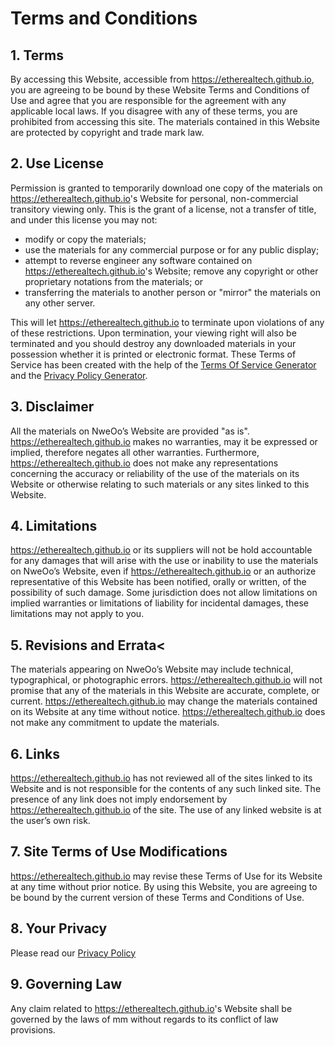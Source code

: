 # Terms and Conditions

## 1. Terms

By accessing this Website, accessible from 
<a href="https://etherealtech.github.io" target="_blank" rel="noreferral">https://etherealtech.github.io</a>, 
you are agreeing to be bound by these Website Terms and Conditions of
Use and agree that you are responsible for the agreement with any
applicable local laws. If you disagree with any of these terms, you are
prohibited from accessing this site. The materials contained in this
Website are protected by copyright and trade mark law.

## 2. Use License

Permission is granted to temporarily download one copy of the materials on
<a href="https://etherealtech.github.io" target="_blank" rel="noreferral">https://etherealtech.github.io</a>'s
Website for personal, non-commercial transitory viewing only. This is
the grant of a license, not a transfer of title, and under this license
you may not:

- modify or copy the materials;
- use the materials for any commercial purpose or for any public display;
- attempt to reverse engineer any software contained on <a href="https://etherealtech.github.io" target="_blank" rel="noreferral">https://etherealtech.github.io</a>'s Website;
remove any copyright or other proprietary notations from the materials; or
- transferring the materials to another person or "mirror" the materials on any other server.

This will let
<a href="https://etherealtech.github.io" target="_blank" rel="noreferral">https://etherealtech.github.io</a>
to terminate upon violations of any of these restrictions. Upon
termination, your viewing right will also be terminated and you should
destroy any downloaded materials in your possession whether it is printed
or electronic format. These Terms of Service has been created with the
help of the <a href="https://www.termsofservicegenerator.net">Terms Of Service Generator</a>
and the
<a href="https://www.generateprivacypolicy.com">Privacy Policy Generator</a>.

## 3. Disclaimer

All the materials on NweOo’s Website are provided "as is".
<a href="https://etherealtech.github.io" target="_blank" rel="noreferral">https://etherealtech.github.io</a>
makes no warranties, may it be expressed or implied, therefore negates all other warranties. Furthermore,
<a href="https://etherealtech.github.io" target="_blank" rel="noreferral">https://etherealtech.github.io</a>
does not make any representations concerning the accuracy or reliability
of the use of the materials on its Website or otherwise relating to such
materials or any sites linked to this Website.

## 4. Limitations

<a href="https://etherealtech.github.io" target="_blank" rel="noreferral">https://etherealtech.github.io</a>
or its suppliers will not be hold accountable for any damages that will
arise with the use or inability to use the materials on NweOo’s Website,
even if
<a href="https://etherealtech.github.io" target="_blank" rel="noreferral">https://etherealtech.github.io</a>
or an authorize representative of this Website has been notified, orally
or written, of the possibility of such damage. Some jurisdiction does not
allow limitations on implied warranties or limitations of liability for
incidental damages, these limitations may not apply to you.

## 5. Revisions and Errata<

The materials appearing on NweOo’s Website may include technical,
typographical, or photographic errors.
<a href="https://etherealtech.github.io" target="_blank" rel="noreferral">https://etherealtech.github.io</a>
will not promise that any of the materials in this Website are accurate,
complete, or current.
<a href="https://etherealtech.github.io" target="_blank" rel="noreferral">https://etherealtech.github.io</a>
may change the materials contained on its Website at any time without
notice.
<a href="https://etherealtech.github.io" target="_blank" rel="noreferral">https://etherealtech.github.io</a>
does not make any commitment to update the materials.

## 6. Links

<a href="https://etherealtech.github.io" target="_blank" rel="noreferral">https://etherealtech.github.io</a>
has not reviewed all of the sites linked to its Website and is not
responsible for the contents of any such linked site. The presence of any
link does not imply endorsement by
<a href="https://etherealtech.github.io" target="_blank" rel="noreferral">https://etherealtech.github.io</a>
of the site. The use of any linked website is at the user’s own risk.

## 7. Site Terms of Use Modifications

<a href="https://etherealtech.github.io" target="_blank" rel="noreferral">https://etherealtech.github.io</a>
may revise these Terms of Use for its Website at any time without prior
notice. By using this Website, you are agreeing to be bound by the current
version of these Terms and Conditions of Use.

## 8. Your Privacy

Please read our <a href="https://etherealtech.github.io/privacy-policy.html">Privacy Policy</a>

## 9. Governing Law

Any claim related to
<a href="https://etherealtech.github.io" target="_blank" rel="noreferral">https://etherealtech.github.io</a>'s
Website shall be governed by the laws of mm without regards to its
conflict of law provisions.
